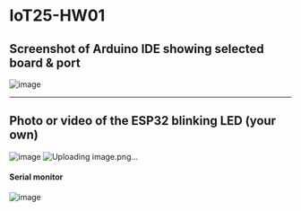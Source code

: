 # IoT25-HW01

## Screenshot of Arduino IDE showing selected board & port
![image](https://github.com/user-attachments/assets/46b81d67-45da-42e0-bfae-179e27ca3d67)
______

## Photo or video of the ESP32 blinking LED (your own)
![image](https://github.com/user-attachments/assets/abc4e0b0-331c-4e0d-b3d8-d9ef3e1b0cde)
![Uploading image.png…]()

#### Serial monitor
![image](https://github.com/user-attachments/assets/6c63fd67-d88f-43f2-8498-8b8f4c25219c)
